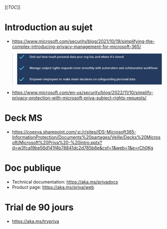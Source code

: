 [[_TOC_]]
# Introduction au sujet
* https://www.microsoft.com/security/blog/2021/10/19/simplifying-the-complex-introducing-privacy-management-for-microsoft-365/
>![image.png](/.attachments/image-1464c6b5-8336-436f-a25d-9fea36dcead3.png)
* https://www.microsoft.com/en-us/security/blog/2022/11/10/simplify-privacy-protection-with-microsoft-priva-subject-rights-requests/

# Deck MS
- https://coexya.sharepoint.com/:p:/r/sites/IDS-Microsoft365-InformationProtection/Documents%20partages/Veille/Decks%20Microsoft/Microsoft%20Priva%20-%20intro.pptx?d=w3fca19be56d141f4b78841dc2d785b6e&csf=1&web=1&e=rCh0Kg

# Doc publique
- Technical documentation: https://aka.ms/privadocs
- Product page: https://aka.ms/priva/web

# Trial de 90 jours
- https://aka.ms/trypriva